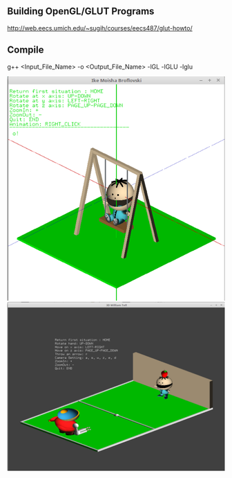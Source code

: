 
## Building OpenGL/GLUT Programs

http://web.eecs.umich.edu/~sugih/courses/eecs487/glut-howto/

## Compile
g++ <Input_File_Name> -o <Output_File_Name> -lGL -lGLU -lglu


![Screenshot of Ike](Ike_Moisha_Broflovski.png)
![Screenshot of William Tell](3D_William_Tell.png)
